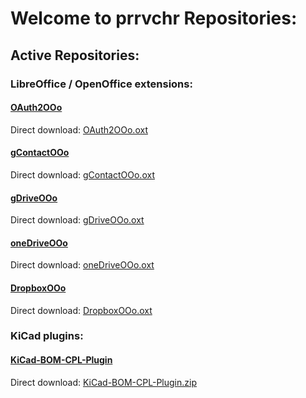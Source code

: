 # Welcome to prrvchr Repositories:

## Active Repositories:


### LibreOffice / OpenOffice extensions:

#### [OAuth2OOo](https://prrvchr.github.io/OAuth2OOo/)

Direct download: [OAuth2OOo.oxt](https://github.com/prrvchr/OAuth2OOo/releases/download/v0.0.4/OAuth2OOo.oxt)

#### [gContactOOo](https://prrvchr.github.io/gContactOOo/)

Direct download: [gContactOOo.oxt](https://github.com/prrvchr/gContactOOo/releases/download/v0.0.3/gContactOOo.oxt)

#### [gDriveOOo](https://prrvchr.github.io/gDriveOOo/)

Direct download: [gDriveOOo.oxt](https://github.com/prrvchr/gDriveOOo/releases/download/v0.0.4/gDriveOOo.oxt)

#### [oneDriveOOo](https://prrvchr.github.io/oneDriveOOo/)

Direct download: [oneDriveOOo.oxt](https://github.com/prrvchr/oneDriveOOo/releases/download/v0.0.3/oneDriveOOo.oxt)

#### [DropboxOOo](https://prrvchr.github.io/DropboxOOo/)

Direct download: [DropboxOOo.oxt](https://github.com/prrvchr/DropboxOOo/releases/download/v0.0.3/DropboxOOo.oxt)


### KiCad plugins:

#### [KiCad-BOM-CPL-Plugin](https://prrvchr.github.io/KiCad-BOM-CPL-Plugin/)

Direct download: [KiCad-BOM-CPL-Plugin.zip](https://github.com/prrvchr/KiCad-BOM-CPL-Plugin/archive/v0.0.4.zip)
